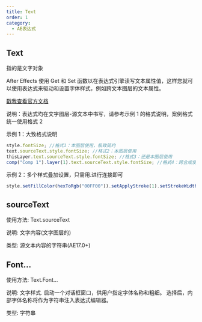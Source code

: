 ```yaml
---
title: Text
order: 1
category:
  - AE表达式
---
```


## Text

指的是文字对象

After Effects 使用 Get 和 Set 函数以在表达式引擎读写文本属性值，这样您就可以使用表达式来驱动和设置字体样式，例如跨文本图层的文本属性。

[戳我查看官方文档](https://helpx.adobe.com/cn/after-effects/using/expressions-text-properties.html#%E5%85%B6%E4%BB%96%E8%A6%81%E7%82%B9)

说明：表达式均在文字图层-源文本中书写，请参考示例 1 的格式说明，案例格式统一使用格式 2

示例 1：大致格式说明

```javascript
style.fontSize; //格式1：本图层使用，极致简约
text.sourceText.style.fontSize; //格式2：本图层使用
thisLayer.text.sourceText.style.fontSize; //格式3：还是本图层使用
comp("Comp 1").layer(1).text.sourceText.style.fontSize; //格式4：跨合成使用
```

示例 2：多个样式叠加设置，只需用.进行连接即可

```javascript
style.setFillColor(hexToRgb("00FF00")).setApplyStroke(1).setStrokeWidth(5).setStrokeColor([1, 0, 0]).setFontSize(200); //设置以上5种样式
```

## sourceText

使用方法: Text.sourceText

说明: 文字内容(文字图层的)

类型: 源文本内容的字符串(AE17.0+)

## Font…

使用方法: Text.Font…

说明: 文字样式. 启动一个对话框窗口，供用户指定字体名称和粗细。 选择后，内部字体名称将作为字符串注入表达式编辑器。

类型: 字符串
